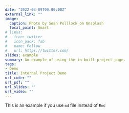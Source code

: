 ```yaml
---
date: "2022-03-09T00:00:00Z"
external_link: ""
image:
  caption: Photo by Sean Polllock on Unsplash
  focal_point: Smart
# links:
# - icon: twitter
#   icon_pack: fab
#   name: Follow
#   url: https://twitter.com/
slides: example
summary: An example of using the in-built project page.
tags:
- Demo
title: Internal Project Demo
url_code: ""
url_pdf: ""
url_slides: ""
url_video: ""
---
```

This is an example if you use `md` file instead of `Rmd`
